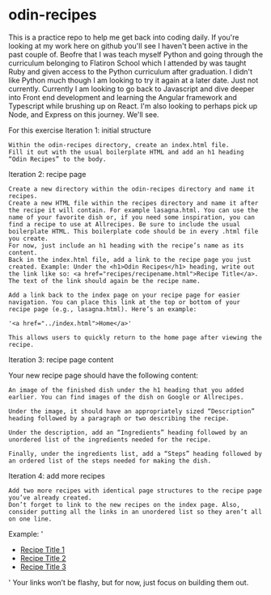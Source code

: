 # odin-recipes

This is a practice repo to help me get back into coding daily. If you're looking at my work here on github you'll see I haven't been active in the past couple of. Beofre that I was teach myself Python and going through the curriculum belonging to Flatiron School which I attended by was taught Ruby and given access to the Python curriculum after graduation. I didn't like Python much though I am looking to try it again at a later date. Just not currently. Currently I am looking to go back to Javascript and dive deeper into Front end development and learning the Angular framework and Typescript while brushing up on React. I'm also looking to perhaps pick up Node, and Express on this journey. We'll see.

For this exercise
Iteration 1: initial structure

    Within the odin-recipes directory, create an index.html file.
    Fill it out with the usual boilerplate HTML and add an h1 heading “Odin Recipes” to the body.

Iteration 2: recipe page

    Create a new directory within the odin-recipes directory and name it recipes.
    Create a new HTML file within the recipes directory and name it after the recipe it will contain. For example lasagna.html. You can use the name of your favorite dish or, if you need some inspiration, you can find a recipe to use at Allrecipes. Be sure to include the usual boilerplate HTML. This boilerplate code should be in every .html file you create.
    For now, just include an h1 heading with the recipe’s name as its content.
    Back in the index.html file, add a link to the recipe page you just created. Example: Under the <h1>Odin Recipes</h1> heading, write out the link like so: <a href="recipes/recipename.html">Recipe Title</a>. The text of the link should again be the recipe name.

    Add a link back to the index page on your recipe page for easier navigation. You can place this link at the top or bottom of your recipe page (e.g., lasagna.html). Here’s an example:

    '<a href="../index.html">Home</a>'

    This allows users to quickly return to the home page after viewing the recipe.

Iteration 3: recipe page content

Your new recipe page should have the following content:

    An image of the finished dish under the h1 heading that you added earlier. You can find images of the dish on Google or Allrecipes.

    Under the image, it should have an appropriately sized “Description” heading followed by a paragraph or two describing the recipe.

    Under the description, add an “Ingredients” heading followed by an unordered list of the ingredients needed for the recipe.

    Finally, under the ingredients list, add a “Steps” heading followed by an ordered list of the steps needed for making the dish.

Iteration 4: add more recipes

    Add two more recipes with identical page structures to the recipe page you’ve already created.
    Don’t forget to link to the new recipes on the index page. Also, consider putting all the links in an unordered list so they aren’t all on one line.

Example:
'
 <ul>
    <li><a href="recipes/yourrecipe.html">Recipe Title 1</a></li>
    <li><a href="recipes/yourrecipe.html">Recipe Title 2</a></li>
    <li><a href="recipes/yourrecipe.html">Recipe Title 3</a></li>
  </ul>
'
Your links won’t be flashy, but for now, just focus on building them out.